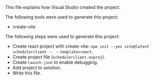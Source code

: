 This file explains how Visual Studio created the project.

The following tools were used to generate this project:
- create-vite

The following steps were used to generate this project:
- Create react project with create-vite: `npm init --yes vite@latest schedulerclient -- --template=react`.
- Create project file (`schedulerclient.esproj`).
- Create `launch.json` to enable debugging.
- Add project to solution.
- Write this file.

